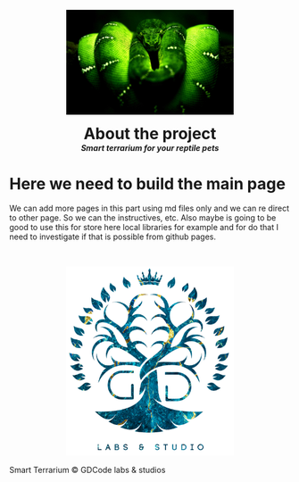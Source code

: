 <p align="center">
  <img width="300" src="images/BoaEsmeraldaAppOriginal.png" alt="logo">
  <h1 align="center" style="margin: 0 auto 0 auto;">About the project</h1>
  <h5 align="center" style="margin: 0 auto 0 auto;">Smart terrarium for your reptile pets</h5>
</p>

# Here we need to build the main page
We can add more pages in this part using md files only and we can re direct to other page.
So we can the instructives, etc. Also maybe is going to be good to use this for store here local libraries for example and for do that I need to investigate if that is possible from github pages.

<br>
<p align="center">
  <img width="300" src="images/GDLogo.png" alt="GDCode-logo">
  <footer>
      Smart Terrarium &copy; GDCode labs & studios
  </footer>
</p>
